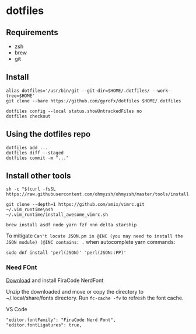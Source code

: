 # dotfiles

## Requirements

- zsh
- brew
- git

## Install

```
alias dotfiles='/usr/bin/git --git-dir=$HOME/.dotfiles/ --work-tree=$HOME'
git clone --bare https://github.com/gyrofx/dotfiles $HOME/.dotfiles

dotfiles config --local status.showUntrackedFiles no
dotfiles checkout
```

## Using the dotfiles repo

```
dotfiles add ...
dotfiles diff --staged
dotfiles commit -m "..."
```

## Install other tools

```
sh -c "$(curl -fsSL https://raw.githubusercontent.com/ohmyzsh/ohmyzsh/master/tools/install.sh)"
```

```
git clone --depth=1 https://github.com/amix/vimrc.git ~/.vim_runtime\nsh 
~/.vim_runtime/install_awesome_vimrc.sh

brew install asdf node yarn fzf nnn delta starship
```

To mitigate `Can't locate JSON.pm in @INC (you may need to install the JSON module) (@INC contains: .` when autocomplete yarn commands:
```
sudo dnf install 'perl(JSON)' 'perl(JSON::PP)'
```

### Need FOnt

[Download](https://github.com/ryanoasis/nerd-fonts/releases/download/v3.4.0/FiraCode.zip) and install FiraCode NerdFont

Unzip the downloaded and move or copy the directory to ~/.local/share/fonts directory.
Run `fc-cache -fv` to refresh the font cache.

VS Code
```
"editor.fontFamily": "FiraCode Nerd Font",
"editor.fontLigatures": true,
```
